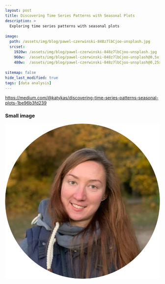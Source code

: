 ```yaml
---
layout: post
title: Discovering Time Series Patterns with Seasonal Plots
description: >
  Exploring time series patterns with seasonal plots
  
image: 
  path: /assets/img/blog/pawel-czerwinski-848z7lbCjoo-unsplash.jpg
  srcset: 
    1920w: /assets/img/blog/pawel-czerwinski-848z7lbCjoo-unsplash.jpg
    960w:  /assets/img/blog/pawel-czerwinski-848z7lbCjoo-unsplash@0,5x.jpg
    480w:  /assets/img/blog/pawel-czerwinski-848z7lbCjoo-unsplash@0,25x.jpg  

sitemap: false
hide_last_modified: true
tags: [data analysis]
---
```



https://medium.com/@katykas/discovering-time-series-patterns-seasonal-plots-1be96b3fd239


### Small image

![](https://github.com/EkaterinaKasilina/EkaterinaKasilina.github.io/blob/main/assets/img/me_round.png)